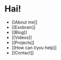 # Hai!

- [[About me]]
- [[Exobrain]]
- [[Blog]]
- [[Videos]]
- [[Projects]]
- [[How can I/you help]]
- [[Contact]]
